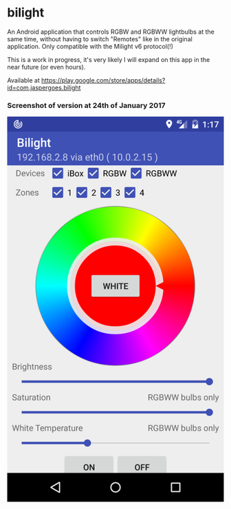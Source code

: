# bilight
An Android application that controls RGBW and RGBWW lightbulbs at the same time, without having to switch "Remotes" like in the original application. Only compatible with the Milight v6 protocol(!)

This is a work in progress, it's very likely I will expand on this app in the near future (or even hours).

Available at https://play.google.com/store/apps/details?id=com.jaspergoes.bilight

### Screenshot of version at 24th of January 2017

![Screenshot](https://github.com/JasperG/bilight/blob/master/screenshot.png)
